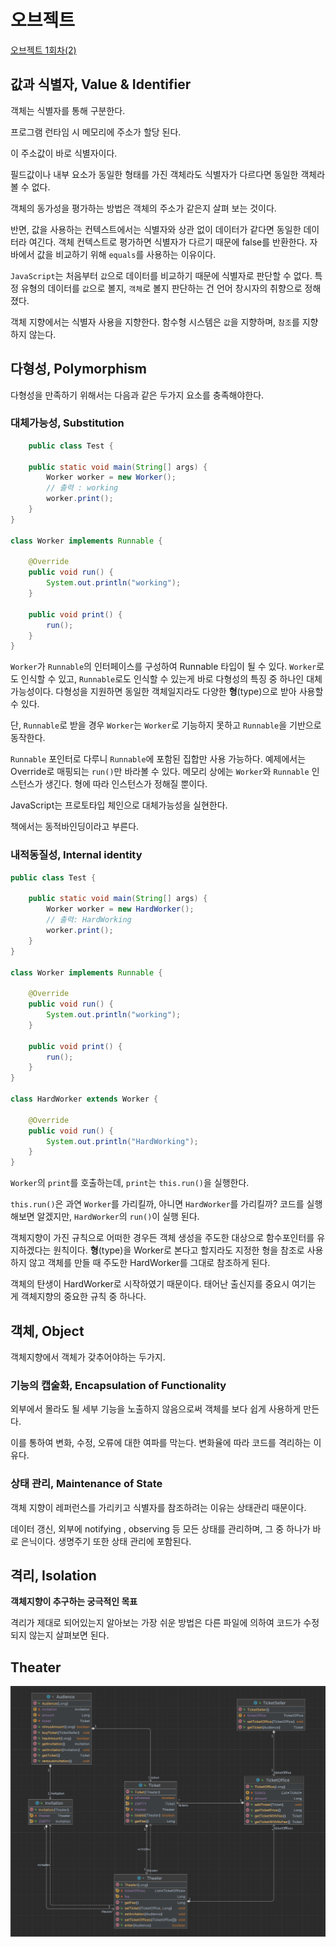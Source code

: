 # 오브젝트

[오브젝트 1회차(2)](https://youtu.be/navJTjZlUGk)

## 값과 식별자, Value & Identifier

객체는 식별자를 통해 구분한다.

프로그램 런타임 시 메모리에 주소가 할당 된다.

이 주소값이 바로 식별자이다.

필드값이나 내부 요소가 동일한 형태를 가진 객체라도 식별자가 다르다면 동일한 객체라 볼 수 없다.

객체의 동가성을 평가하는 방법은 객체의 주소가 같은지 살펴 보는 것이다.

반면, 값을 사용하는 컨텍스트에서는 식별자와 상관 없이 데이터가 같다면 동일한 데이터라 여긴다. 객체 컨텍스트로 평가하면 식별자가 다르기 때문에 false를 반환한다. 자바에서
값을 비교하기 위해 `equals`를 사용하는 이유이다.

`JavaScript`는 처음부터 `값`으로 데이터를 비교하기 때문에 식별자로 판단할 수 없다. 특정 유형의 데이터를 `값`으로 볼지, `객체`로 볼지 판단하는 건 언어 창시자의
취향으로 정해졌다.

객체 지향에서는 식별자 사용을 지향한다. 함수형 시스템은 `값`을 지향하며, `참조`를 지향하지 않는다.

## 다형성, Polymorphism

다형성을 만족하기 위해서는 다음과 같은 두가지 요소를 충족해야한다.

### 대체가능성, Substitution

```java
    public class Test {

    public static void main(String[] args) {
        Worker worker = new Worker();
        // 출력 : working
        worker.print();
    }
}

class Worker implements Runnable {

    @Override
    public void run() {
        System.out.println("working");
    }

    public void print() {
        run();
    }
}
```

`Worker`가 `Runnable`의 인터페이스를 구성하여 Runnable 타입이 될 수 있다. `Worker`로도 인식할 수 있고, `Runnable`로도 인식할 수 있는게
바로 다형성의 특징 중 하나인 대체가능성이다. 다형성을 지원하면 동일한 객체일지라도 다양한 **형**(type)으로 받아 사용할 수 있다.

단, `Runnable`로 받을 경우 `Worker`는 `Worker`로 기능하지 못하고 `Runnable`을 기반으로 동작한다.

`Runnable` 포인터로 다루니 `Runnable`에 포함된 집합만 사용 가능하다. 예제에서는 Override로 매핑되는 `run()`만 바라볼 수 있다. 메모리
상에는 `Worker`와 `Runnable` 인스턴스가 생긴다. 형에 따라 인스턴스가 정해질 뿐이다.

JavaScript는 프로토타입 체인으로 대체가능성을 실현한다.

책에서는 동적바인딩이라고 부른다.

### 내적동질성, Internal identity

```java
public class Test {

    public static void main(String[] args) {
        Worker worker = new HardWorker();
        // 출력: HardWorking
        worker.print();
    }
}

class Worker implements Runnable {

    @Override
    public void run() {
        System.out.println("working");
    }

    public void print() {
        run();
    }
}

class HardWorker extends Worker {

    @Override
    public void run() {
        System.out.println("HardWorking");
    }
}
```

`Worker`의 `print`를 호출하는데, `print`는 `this.run()`을 실행한다.

`this.run()`은 과연 `Worker`를 가리킬까, 아니면 `HardWorker`를 가리킬까? 코드를 실행해보면 알겠지만, `HardWorker`의 `run()`이 실행
된다.

객체지향이 가진 규칙으로 어떠한 경우든 객체 생성을 주도한 대상으로 함수포인터를 유지하겠다는 원칙이다.
**형**(type)을 Worker로 본다고 할지라도 지정한 형을 참조로 사용하지 않고 객체를 만들 때 주도한 HardWorker를 그대로 참조하게 된다.

객체의 탄생이 HardWorker로 시작하였기 때문이다. 태어난 출신지를 중요시 여기는 게 객체지향의 중요한 규칙 중 하나다.

## 객체, Object

객체지향에서 객체가 갖추어야하는 두가지.

### 기능의 캡술화, Encapsulation of Functionality

외부에서 몰라도 될 세부 기능을 노출하지 않음으로써 객체를 보다 쉽게 사용하게 만든다.

이를 통하여 변화, 수정, 오류에 대한 여파를 막는다. 변화율에 따라 코드를 격리하는 이유다.

### 상태 관리, Maintenance of State

객체 지향이 레퍼런스를 가리키고 식별자를 참조하려는 이유는 상태관리 때문이다.

데이터 갱신, 외부에 notifying , observing 등 모든 상태를 관리하며, 그 중 하나가 바로 은닉이다. 생명주기 또한 상태 관리에 포함된다.

## 격리, Isolation

**객체지향이 추구하는 궁극적인 목표**

격리가 제대로 되어있는지 알아보는 가장 쉬운 방법은 다른 파일에 의하여 코드가 수정 되지 않는지 살펴보면 된다.

## Theater

![img.png](img.png)